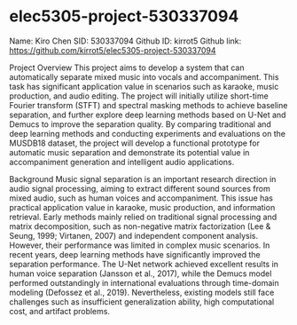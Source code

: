 # elec5305-project-530337094

Name: Kiro Chen
SID: 530337094
Github ID: kirrot5
Github link: https://github.com/kirrot5/elec5305-project-530337094

Project Overview
This project aims to develop a system that can automatically separate mixed music into vocals and accompaniment. This task has significant application value in scenarios such as karaoke, music production, and audio editing. The project will initially utilize short-time Fourier transform (STFT) and spectral masking methods to achieve baseline separation, and further explore deep learning methods based on U-Net and Demucs to improve the separation quality. By comparing traditional and deep learning methods and conducting experiments and evaluations on the MUSDB18 dataset, the project will develop a functional prototype for automatic music separation and demonstrate its potential value in accompaniment generation and intelligent audio applications.

Background
Music signal separation is an important research direction in audio signal processing, aiming to extract different sound sources from mixed audio, such as human voices and accompaniment. This issue has practical application value in karaoke, music production, and information retrieval. Early methods mainly relied on traditional signal processing and matrix decomposition, such as non-negative matrix factorization (Lee & Seung, 1999; Virtanen, 2007) and independent component analysis. However, their performance was limited in complex music scenarios.
In recent years, deep learning methods have significantly improved the separation performance. The U-Net network achieved excellent results in human voice separation (Jansson et al., 2017), while the Demucs model performed outstandingly in international evaluations through time-domain modeling (Defossez et al., 2019). Nevertheless, existing models still face challenges such as insufficient generalization ability, high computational cost, and artifact problems.
